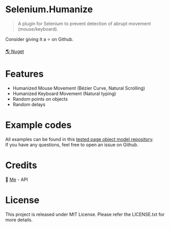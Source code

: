 # Selenium.Humanize

> A plugin for Selenium to prevent detection of abrupt movement (mouse/keyboard).

Consider giving it a ⭐ on Github.

[🌎 Nuget](https://www.nuget.org/packages/Selenium.Humanize)

# Features
- Humanized Mouse Movement (Bézier Curve, Natural Scrolling)
- Humanized Keyboard Movement (Natural typing)
- Random points on objects
- Random delays

# Example codes
All examples can be found in this [tested page object model repository](https://github.com/earthlion/Tutti.Selenium).<br/>
If you have any questions, feel free to open an issue on Github.

# Credits
🧍 [Me](https://github.com/earthlion) - API<br/>

# License
This project is released under MIT License. Please refer the LICENSE.txt for more details.

